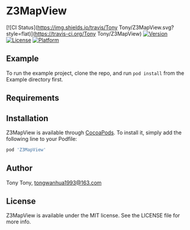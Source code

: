 # Z3MapView

[![CI Status](https://img.shields.io/travis/Tony Tony/Z3MapView.svg?style=flat)](https://travis-ci.org/Tony Tony/Z3MapView)
[![Version](https://img.shields.io/cocoapods/v/Z3MapView.svg?style=flat)](https://cocoapods.org/pods/Z3MapView)
[![License](https://img.shields.io/cocoapods/l/Z3MapView.svg?style=flat)](https://cocoapods.org/pods/Z3MapView)
[![Platform](https://img.shields.io/cocoapods/p/Z3MapView.svg?style=flat)](https://cocoapods.org/pods/Z3MapView)

## Example

To run the example project, clone the repo, and run `pod install` from the Example directory first.

## Requirements

## Installation

Z3MapView is available through [CocoaPods](https://cocoapods.org). To install
it, simply add the following line to your Podfile:

```ruby
pod 'Z3MapView'
```

## Author

Tony Tony, tongwanhua1993@163.com

## License

Z3MapView is available under the MIT license. See the LICENSE file for more info.
